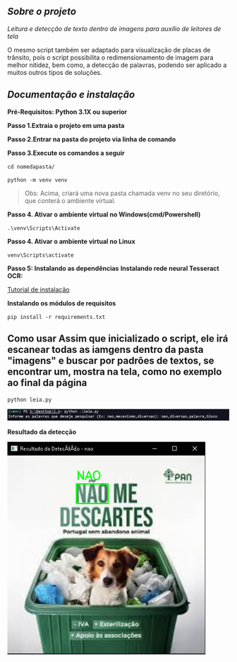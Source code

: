 *Sobre o projeto*
---

*Leitura e detecção de texto dentro de imagens para auxílio de leitores de tela*

O mesmo script também ser adaptado para visualização de placas de trânsito, pois o script possibilita o redimensionamento de imagem para melhor nitidez, bem como, a detecção de palavras, podendo ser aplicado a muitos outros tipos de soluções.

*Documentação e instalação*
---
**Pré-Requisitos: Python 3.1X ou superior**

**Passo 1.Extraia o projeto em uma pasta**

**Passo 2.Entrar na pasta do projeto via linha de comando**

**Passo 3.Execute os comandos a seguir**
```
cd nomedapasta/
```
```
python -m venv venv 
```
>Obs: Acima, criará uma nova pasta chamada venv no seu diretório, que conterá o ambiente virtual.

**Passo 4. Ativar o ambiente virtual no Windows(cmd/Powershell)**
```
.\venv\Scripts\Activate
```
**Passo 4. Ativar o ambiente virtual no Linux**
```
venv\Scripts\activate
``` 
**Passo 5: Instalando as dependências**
**Instalando rede neural Tesseract OCR:**

[Tutorial de instalação](https://www.youtube.com/watch?v=GmnkRPTT_9o)

**Instalando os módulos de requisitos**
```
pip install -r requirements.txt
```

**Como usar**
Assim que inicializado o script, ele irá escanear todas as iamgens dentro da pasta "imagens" e buscar por padrões de textos, se encontrar um, mostra na tela, como no exemplo ao final da página 
---
```
python leia.py
```
![Foto do prompt](/docs/prompt.png "Foto do prompt")

**Resultado da detecção**

![Foto do resultado](/docs/teste.png "Foto do resultado")

